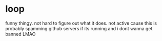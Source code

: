 # loop

funny thingy. not hard to figure out what it does. not active cause this is probably spamming github servers if its running and i dont wanna get banned LMAO

